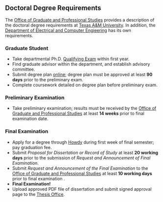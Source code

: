 Doctoral Degree Requirements
----------------------------

The [Office of Graduate and Professional Studies](http://ogs.tamu.edu/) provides a description of the doctoral degree requirements at [Texas A&M University](http://www.tamu.edu/).
In addition, the [Department of Electrical and Computer Engieering](http://engineering.tamu.edu/electrical) has its own requirements.

### Graduate Student
* Take departmental Ph.D. [Qualifying Exam](http://engineering.tamu.edu/electrical/academics/advising/graduate/phd-qualifying-exams) within first year.
* Find graduate advisor within the department, and establish advisory committee.
* Submit degree plan [online](https://ogsdpss.tamu.edu/); degree plan must be approved at least __90 days__ prior to the preliminary exam.
* Complete coursework detailed on degree plan before preliminary exam.

### Preliminary Examination
* Take preliminary examination; results must be received by the [Office of Graduate and Professional Studies](http://ogs.tamu.edu/) at least __14 weeks__ prior to final examination date.

### Final Examination
* Apply for a degree through [Howdy](https://howdy.tamu.edu) during first week of final semester; pay graduation fee.
* Submit _Proposal for Dissertation or Record of Study_ at least __20 working days__ prior to the submission of _Request and Announcement of Final Examination_.
* Submit _Request and Announcement of the Final Examination_ to the [Office of Graduate and Professional Studies](http://ogs.tamu.edu/) at least __10 working days__ prior to final examination .
* __Final Examination!__
* Upload approved PDF file of dissertation and submit signed approval page to the [Thesis Office](http://ogs.tamu.edu/current-students/thesis-dissertation/).


